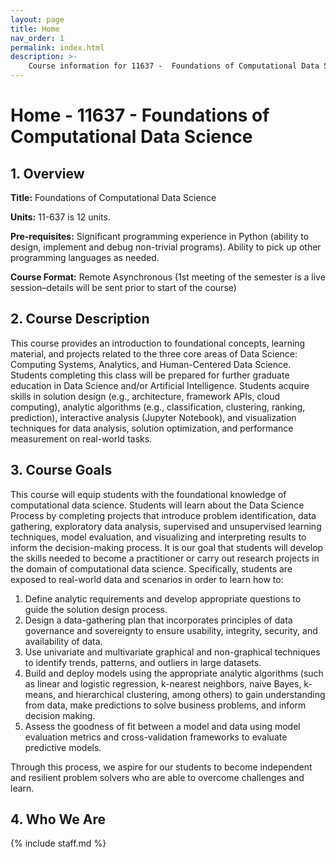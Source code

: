 ```yaml
---
layout: page
title: Home
nav_order: 1
permalink: index.html
description: >-
    Course information for 11637 -  Foundations of Computational Data Science.
---
```


# Home - 11637 - Foundations of Computational Data Science

## 1. Overview

**Title:** Foundations of Computational Data Science

**Units:** 11-637 is 12 units.

**Pre-requisites:** Significant programming experience in Python (ability to design, implement and debug non-trivial programs). Ability to pick up other programming languages as needed.

**Course Format:** Remote Asynchronous (1st meeting of the semester is a live session–details will be sent prior to start of the course)

## 2. Course Description
This course provides an introduction to foundational concepts, learning material, and projects related to the three core areas of Data Science: Computing Systems, Analytics, and Human-Centered Data Science. Students completing this class will be prepared for further graduate education in Data Science and/or Artificial Intelligence. Students acquire skills in solution design (e.g., architecture, framework APIs, cloud computing), analytic algorithms (e.g., classification, clustering, ranking, prediction), interactive analysis (Jupyter Notebook), and visualization techniques for data analysis, solution optimization, and performance measurement on real-world tasks.

## 3. Course Goals 
This course will equip students with the foundational knowledge of computational data science. Students will learn about the Data Science Process by completing projects that introduce problem identification, data gathering, exploratory data analysis, supervised and unsupervised learning techniques, model evaluation, and visualizing and interpreting results to inform the decision-making process. It is our goal that students will develop the skills needed to become a practitioner or carry out research projects in the domain of computational data science. Specifically, students are exposed to real-world data and scenarios in order to learn how to:
1. Define analytic requirements and develop appropriate questions to guide the solution design process. 
2. Design a data-gathering plan that incorporates principles of data governance and sovereignty to ensure usability, integrity, security, and availability of data. 
3. Use univariate and multivariate graphical and non-graphical techniques to identify trends, patterns, and outliers in large datasets.
4. Build and deploy models using the appropriate analytic algorithms (such as linear and logistic regression, k-nearest neighbors, naive Bayes, k-means, and hierarchical clustering, among others) to gain understanding from data, make predictions to solve business problems, and inform decision making.
5. Assess the goodness of fit between a model and data using model evaluation metrics and cross-validation frameworks to evaluate predictive models.

Through this process, we aspire for our students to become independent and resilient problem solvers who are able to overcome challenges and learn.

## 4. Who We Are

{% include staff.md %}